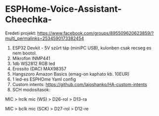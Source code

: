 # ESPHome-Voice-Assistant-Cheechka-

Eredeti projekt: https://www.facebook.com/groups/895509620623859/?multi_permalinks=2534590173382454
1) ESP32 Devkit - 5V szűrt táp (miniPC USB), kulonben csak recseg es nem bootol. 
2) Mikrofon INMP441
3) 1db WS2812 RGB led
4) Erossito (DAC) MAX98357
5) Hangszoro Amazon Basics (emag-on kaphato kb. 10EUR)
6) 1 led-es ESPHOme Yaml config
7) Custom intents: https://github.com/lajoshanko/HA-custom-intents
8) SCH modositasok:

MIC > lrclk mic (WS) > D26-rol > D13-ra

MIC > bclk mic (SCK) > D27-rol > D12-re
